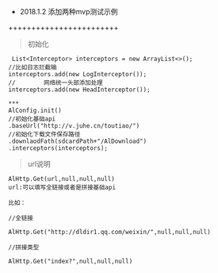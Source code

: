 
- 2018.1.2 添加两种mvp测试示例

++++++++++++++++++++++++


>初始化
     
     List<Interceptor> interceptors = new ArrayList<>();
    //比如日志拦截输
    interceptors.add(new LogInterceptor());
    //        网络统一头部添加处理
    interceptors.add(new HeadInterceptor());
    
    ***
    AlConfig.init()
    //初始化基础api
    .baseUrl("http://v.juhe.cn/toutiao/")
    //初始化下载文件保存路径
    .downlaodFath(sdcardPath+"/AlDownload")
    .interceptors(interceptors);
  
   
> url说明

    AlHttp.Get(url,null,null,null)
    url:可以填写全链接或者是拼接基础api

    比如：

    //全链接
   
    AlHttp.Get("http://dldir1.qq.com/weixin/",null,null,null)
    
    //拼接类型
    
    AlHttp.Get("index?",null,null,null)
    
   
   
   
   